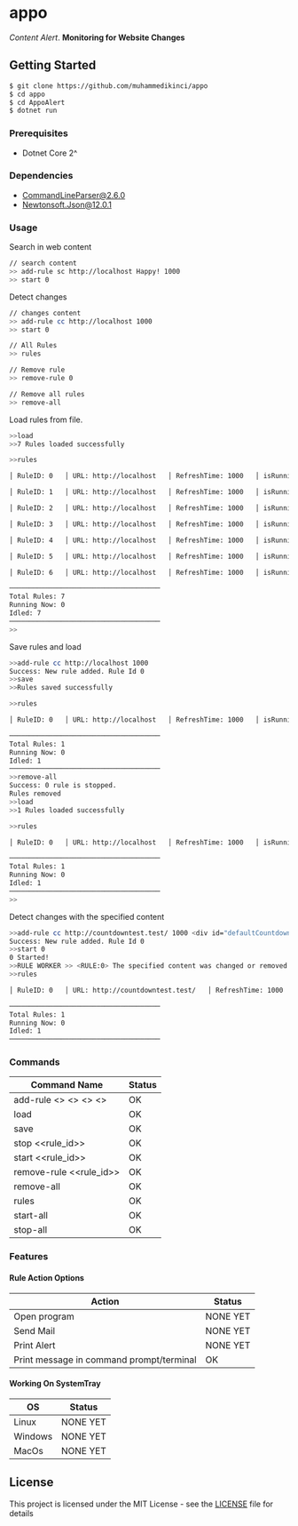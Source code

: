 # appo
<i>Content Alert</i>. <b>Monitoring for Website Changes</b>

## Getting Started

```sh
$ git clone https://github.com/muhammedikinci/appo
$ cd appo
$ cd AppoAlert
$ dotnet run
```
### Prerequisites

- Dotnet Core 2^

### Dependencies

- CommandLineParser@2.6.0
- Newtonsoft.Json@12.0.1

### Usage

Search in web content

```sh
// search content
>> add-rule sc http://localhost Happy! 1000
>> start 0
```

Detect changes

```sh
// changes content
>> add-rule cc http://localhost 1000
>> start 0
```

```sh
// All Rules
>> rules

// Remove rule
>> remove-rule 0

// Remove all rules
>> remove-all
```

Load rules from file.
```sh
>>load
>>7 Rules loaded successfully

>>rules

│ RuleID: 0   │ URL: http://localhost   │ RefreshTime: 1000   │ isRunning: 0   │

│ RuleID: 1   │ URL: http://localhost   │ RefreshTime: 1000   │ isRunning: 0   │

│ RuleID: 2   │ URL: http://localhost   │ RefreshTime: 1000   │ isRunning: 0   │

│ RuleID: 3   │ URL: http://localhost   │ RefreshTime: 1000   │ isRunning: 0   │

│ RuleID: 4   │ URL: http://localhost   │ RefreshTime: 1000   │ isRunning: 0   │

│ RuleID: 5   │ URL: http://localhost   │ RefreshTime: 1000   │ isRunning: 0   │

│ RuleID: 6   │ URL: http://localhost   │ RefreshTime: 1000   │ isRunning: 0   │

──────────────────────────────────────
Total Rules: 7
Running Now: 0
Idled: 7
──────────────────────────────────────
>>
```

Save rules and load
```sh
>>add-rule cc http://localhost 1000
Success: New rule added. Rule Id 0
>>save
>>Rules saved successfully

>>rules

│ RuleID: 0   │ URL: http://localhost   │ RefreshTime: 1000   │ isRunning: 0   │

──────────────────────────────────────
Total Rules: 1
Running Now: 0
Idled: 1
──────────────────────────────────────
>>remove-all
Success: 0 rule is stopped.
Rules removed
>>load
>>1 Rules loaded successfully

>>rules

│ RuleID: 0   │ URL: http://localhost   │ RefreshTime: 1000   │ isRunning: 0   │

──────────────────────────────────────
Total Rules: 1
Running Now: 0
Idled: 1
──────────────────────────────────────
>>
```

Detect changes with the specified content

```sh
>>add-rule cc http://countdowntest.test/ 1000 <div id="defaultCountdown" class="hasCountdown">16 Hours 44 Minutes</div> 
Success: New rule added. Rule Id 0
>>start 0
0 Started!
>>RULE WORKER >> <RULE:0> The specified content was changed or removed.
>>rules

│ RuleID: 0   │ URL: http://countdowntest.test/   │ RefreshTime: 1000   │ isRunning: 0   │

──────────────────────────────────────
Total Rules: 1
Running Now: 0
Idled: 1
──────────────────────────────────────
```

### Commands

| Command Name | Status |
| ------ | ------ |
| add-rule <<type>> <<url>> <<time>> <<content>> | OK |
| load | OK |
| save | OK |
| stop <<rule_id>> | OK |
| start <<rule_id>> | OK |
| remove-rule <<rule_id>> | OK |
| remove-all | OK |
| rules | OK |
| start-all | OK |
| stop-all | OK |

### Features

#### Rule Action Options

| Action | Status |
| ------ | ------ |
| Open program  | NONE YET |
| Send Mail | NONE YET |
| Print Alert | NONE YET |
| Print message in command prompt/terminal | OK |

#### Working On SystemTray

| OS | Status |
| ------ | ------ |
| Linux  | NONE YET |
| Windows | NONE YET |
| MacOs | NONE YET |

## License

This project is licensed under the MIT License - see the [LICENSE](LICENSE) file for details
